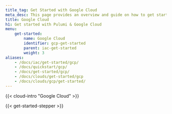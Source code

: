 ```yaml
---
title_tag: Get Started with Google Cloud
meta_desc: This page provides an overview and guide on how to get started with Google Cloud.
title: Google Cloud
h1: Get started with Pulumi & Google Cloud
menu:
    get-started:
        name: Google Cloud
        identifier: gcp-get-started
        parent: iac-get-started
        weight: 3
aliases:
    - /docs/iac/get-started/gcp/
    - /docs/quickstart/gcp/
    - /docs/get-started/gcp/
    - /docs/clouds/get-started/gcp
    - /docs/clouds/gcp/get-started/
---
```


{{< cloud-intro "Google Cloud" >}}

{{< get-started-stepper >}}
